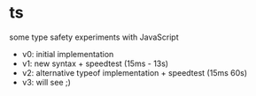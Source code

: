 # ts
some type safety experiments with JavaScript

* v0: initial implementation
* v1: new syntax + speedtest (15ms - 13s)
* v2: alternative typeof implementation + speedtest (15ms 60s)
* v3: will see ;)
